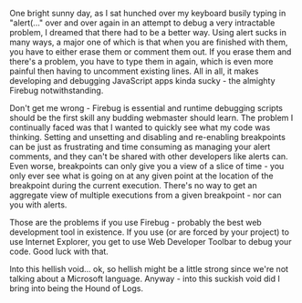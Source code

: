 One bright sunny day, as I sat hunched over my keyboard busily typing in "alert(..." over and over again in an attempt to debug a very intractable problem, I dreamed that there had to be a better way. Using alert sucks in many ways, a major one of which is that when you are finished with them, you have to either erase them or comment them out. If you erase them and there's a problem, you have to type them in again, which is even more painful then having to uncomment existing lines. All in all, it makes developing and debugging JavaScript apps kinda sucky - the almighty Firebug notwithstanding.

Don't get me wrong - Firebug is essential and runtime debugging scripts should be the first skill any budding webmaster should learn. The problem I continually faced was that I wanted to quickly see what my code was thinking. Setting and unsetting and disabling and re-enabling breakpoints can be just as frustrating and time consuming as managing your alert comments, and they can't be shared with other developers like alerts can. Even worse, breakpoints can only give you a view of a slice of time - you only ever see what is going on at any given point at the location of the breakpoint during the current execution. There's no way to get an aggregate view of multiple executions from a given breakpoint - nor can you with alerts.

Those are the problems if you use Firebug - probably the best web development tool in existence.  If you use (or are forced by your project) to use Internet Explorer, you get to use Web Developer Toolbar to debug your code. Good luck with that.

Into this hellish void... ok, so hellish might be a little strong since we're not talking about a Microsoft language. Anyway - into this suckish void did I bring into being the Hound of Logs.